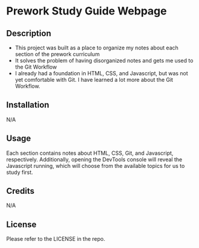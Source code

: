 # Prework Study Guide Webpage

## Description
- This project was built as a place to organize my notes about each section of the prework curriculum
- It solves the problem of having disorganized notes and gets me used to the Git Workflow
- I already had a foundation in HTML, CSS, and Javascript, but was not yet comfortable with Git. I have learned a lot more about the Git Workflow.

## Installation

N/A

## Usage

Each section contains notes about HTML, CSS, Git, and Javascript, respectively. Additionally, opening the DevTools console will reveal the Javascript running, which will choose from the available topics for us to study first.

## Credits

N/A

## License

Please refer to the LICENSE in the repo.